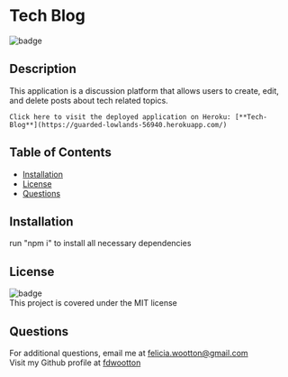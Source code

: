 # Tech Blog
  ![badge](https://img.shields.io/badge/license-MIT-brightgreen)<br />
  ## **Description**
  This application is a discussion platform that allows users to create, edit, and delete posts about tech related topics.

    Click here to visit the deployed application on Heroku: [**Tech-Blog**](https://guarded-lowlands-56940.herokuapp.com/)

  ## **Table of Contents**
  - [Installation](#installation)
  - [License](#license)
  - [Questions](#questions)

  ## **Installation**
  run "npm i" to install all necessary dependencies

  ## **License**
  ![badge](https://img.shields.io/badge/license-MIT-brightgreen)<br/>
  This project is covered under the MIT license

  ## **Questions**
  For additional questions, email me at [felicia.wootton@gmail.com](felicia.wootton@gmail.com)<br/>
  Visit my Github profile at [fdwootton](https://github.com/fdwootton)
  